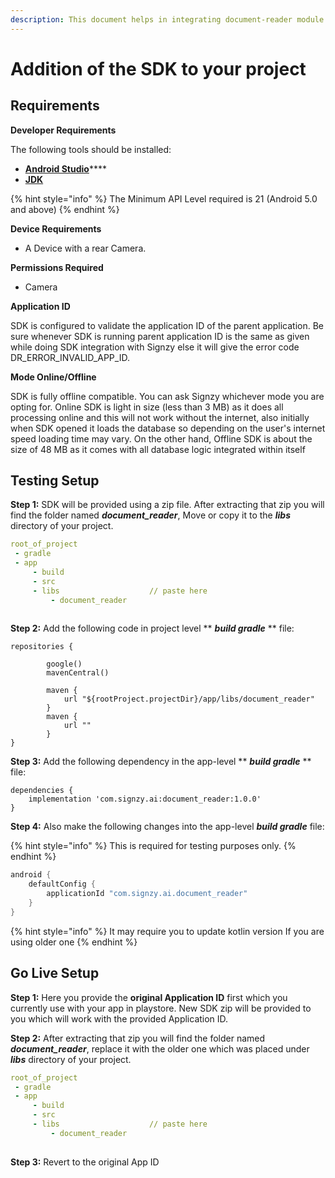 ```yaml
---
description: This document helps in integrating document-reader module which does OCR
---
```


# Addition of the SDK to your project

## Requirements

**Developer Requirements**

The following tools should be installed:

* [**Android Studio**](https://developer.android.com/studio/)****
* ****[**JDK**](http://www.oracle.com/technetwork/java/javase/downloads/index.html)****

{% hint style="info" %}
The Minimum API Level required is 21 (Android 5.0 and above)
{% endhint %}

**Device Requirements**

* A Device with a rear Camera.

**Permissions Required**

* Camera

**Application ID**

SDK is configured to validate the application ID of the parent application. Be sure whenever SDK is running parent application ID is the same as given while doing SDK integration with Signzy else it will give the error code DR\_ERROR\_INVALID\_APP\_ID.

**Mode Online/Offline**

SDK is fully offline compatible. You can ask Signzy whichever mode you are opting for. Online SDK is light in size (less than 3 MB) as it does all processing online and this will not work without the internet, also initially when SDK opened it loads the database so depending on the user's internet speed loading time may vary. On the other hand, Offline SDK is about the size of 48 MB as it comes with all database logic integrated within itself

## Testing Setup

**Step 1:** SDK will be provided using a zip file. After extracting that zip you will find the folder named _**document\_reader**_, Move or copy it to the _**libs**_ directory of your project.

```yaml
root_of_project
 - gradle
 - app 
     - build
     - src
     - libs                    // paste here
         - document_reader  
       
```

**Step 2:** Add the following code in project level ** **_**build gradle**_** ** file:

```
repositories {
        
        google()
        mavenCentral()
        
        maven {
            url "${rootProject.projectDir}/app/libs/document_reader"
        }
        maven {
            url ""
        }
}
```

**Step 3:** Add the following dependency in the app-level ** **_**build gradle**_** ** file:

```
dependencies {
    implementation 'com.signzy.ai:document_reader:1.0.0'
}
```

**Step 4:** Also make the following changes into the app-level _**build gradle**_ file: 

{% hint style="info" %}
This is required for testing purposes only.
{% endhint %}

```groovy
android {
    defaultConfig {
        applicationId "com.signzy.ai.document_reader"
    }
}
```

{% hint style="info" %}
It may require you to update kotlin version If you are using older one
{% endhint %}

## Go Live Setup

**Step 1:** Here you provide the **original Application ID** first which you currently use with your app in playstore. New SDK zip will be provided to you which will work with the provided Application ID.

**Step 2:** After extracting that zip you will find the folder named _**document\_reader**_, replace it with the older one which was placed under _**libs**_ directory of your project.

```yaml
root_of_project
 - gradle
 - app 
     - build
     - src
     - libs                    // paste here
         - document_reader  
       
```

**Step 3:** Revert to the original App ID
